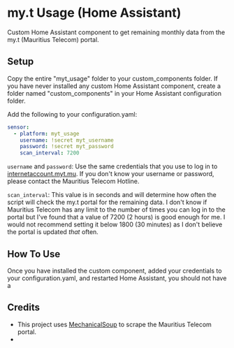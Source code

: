 # my.t Usage (Home Assistant)

Custom Home Assistant component to get remaining monthly data from the my.t (Mauritius Telecom) portal.

## Setup
Copy the entire "myt_usage" folder to your custom_components folder. If you have never installed any custom Home Assistant component, create a folder named "custom_components" in your Home Assistant configuration folder.

Add the following to your configuration.yaml:
```yaml
sensor:
  - platform: myt_usage
    username: !secret myt_username
    password: !secret myt_password
    scan_interval: 7200
```

`username` and `password`: Use the same credentials that you use to log in to [internetaccount.myt.mu](https://internetaccount.myt.mu). If you don't know your username or password, please contact the Mauritius Telecom Hotline.

`scan_interval`: This value is in seconds and will determine how often the script will check the my.t portal for the remaining data. I don't know if Mauritius Telecom has any limit to the number of times you can log in to the portal but I've found that a value of 7200 (2 hours) is good enough for me. I would not recommend setting it below 1800 (30 minutes) as I don't believe the portal is updated *that* often.

## How To Use
Once you have installed the custom component, added your credentials to your configuration.yaml, and restarted Home Assistant, you should not have a 


## Credits

 - This project uses
   [MechanicalSoup](https://pypi.org/project/MechanicalSoup/) to scrape
   the Mauritius Telecom portal.
 - 

<!--stackedit_data:
eyJoaXN0b3J5IjpbLTY0MjkxODE2MSwtNzU1NTg4NjM3LC0xNT
cwNjY5ODA5LC03ODU1NDY2NTEsNjQxODAxMzY1XX0=
-->